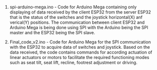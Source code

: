 1. spi-arduino-mega.ino - Code for Arduino Mega containing only displaying of data received by the client ESP32  from the server ESP32 that is the status of the switches and the joystick horizontal(X) anf verical(Y) positions. The communication between client ESP32 and Arduino Mega is being done using SPI with the Arduino being the SPI master and the ESP32 being the SPI slave.

2. Final_code_v2.ino - Code for Arduino Mega for the SPI communication with the ESP32 to acquire data of switches and joystick. Based on the data received, the code contains commands for according actuation of linear actuators or motors to facilitate the required functioning modes such as seat tilt, seat lift, recline, footrest adjustment or driving.
